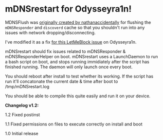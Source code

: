 # mDNSrestart for Odysseyra1n!


MDNSFlush was [originally created by nathanaccidentally](https://github.com/nathanaccidentally/mDNSFlush) for flushing the ```mDNSResponder``` and ```discoverd``` cache so that you shouldn't run into any issues with network dropping/disconnecting.

I've modified it as a fix [for this LetMeBlock issue](https://github.com/PoomSmart/LetMeBlock/issues/15) on Odysseyra1n.

mDNSrestart should fix issues related to mDNSResponder & mDNSResponderHelper on boot. mDNSrestart uses a LaunchDaemon to run a bash script on boot, and stops running immidiately after the script has finished running. The daemon will only launch once every boot.

You should reboot after install to test whether its working. If the script has run it'll concatonate the current date & time after boot to /tmp/mDNSrestart.log

You should be able to compile this quite easily and run it on your device.

**Changelog v1.2:**

1.2 Fixed postinst

1.1 Fixed permissions on files to execute correctly on install and boot

1.0 Initial release
